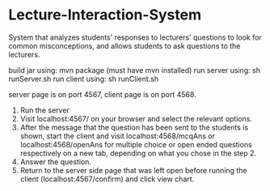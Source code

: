 # Lecture-Interaction-System
System that analyzes students' responses to lecturers' questions to look for common misconceptions, and allows students to ask questions to the lecturers.

build jar using: mvn package (must have mvn installed)
run server using: sh runServer.sh
run client using: sh runClient.sh

server page is on port 4567, client page is on port 4568.

1. Run the server
2. Visit localhost:4567/ on your browser and select the relevant options. 
3. After the message that the question has been sent to the students is shown, start the client and visit localhost:4568/mcqAns or localhost:4568/openAns for multiple choice or open ended questions respectively on a new tab, depending on what you chose in the step 2.
4. Answer the question.
5. Return to the server side page that was left open before running the client (localhost:4567/confirm) and click view chart.
